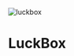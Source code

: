 ![luckbox](https://user-images.githubusercontent.com/18402217/143382879-339ec331-c045-4524-9ef4-389f74d31724.png)

# LuckBox
